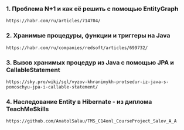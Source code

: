 ### 1. Проблема N+1 и как её решить с помощью EntityGraph

    https://habr.com/ru/articles/714704/

### 2. Хранимые процедуры, функции и триггеры на Java

    https://habr.com/ru/companies/redsoft/articles/699732/

### 3. Вызов хранимых процедур из Java с помощью JPA и CallableStatement

    https://sky.pro/wiki/sql/vyzov-khranimykh-protsedur-iz-java-s-pomoschyu-jpa-i-callable-statement/

### 4. Наследование Entity в Hibernate - из диплома TeachMeSkills
    
    https://github.com/AnatolSalau/TMS_C14onl_CourseProject_Salov_A_A